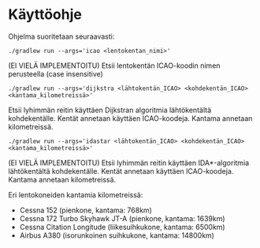 # Käyttöohje

Ohjelma suoritetaan seuraavasti:

```
./gradlew run --args='icao <lentokentan_nimi>'
```
(EI VIELÄ IMPLEMENTOITU) Etsii lentokentän ICAO-koodin nimen perusteella (case insensitive) 

```
./gradlew run --args='dijkstra <lähtokentän_ICAO> <kohdekentän_ICAO> <kantama_kilometreissä>' 
```

Etsii lyhimmän reitin käyttäen Dijkstran algoritmia lähtökentältä kohdekentälle. Kentät annetaan käyttäen ICAO-koodeja. Kantama annetaan kilometreissä.

```
./gradlew run --args='idastar <lähtokentän_ICAO> <kohdekentän_ICAO> <kantama_kilometreissä>' 
```

(EI VIELÄ IMPLEMENTOITU) Etsii lyhimmän reitin käyttäen IDA*-algoritmia lähtökentältä kohdekentälle. Kentät annetaan käyttäen ICAO-koodeja. Kantama annetaan kilometreissä.

Eri lentokoneiden kantamia kilometreissä:

- Cessna 152 (pienkone, kantama: 768km)
- Cessna 172 Turbo Skyhawk JT-A (pienkone, kantama: 1639km)
- Cessna Citation Longitude (liikesuihkukone, kantama: 6500km)
- Airbus A380 (isorunkoinen suihkukone, kantama: 14800km)
